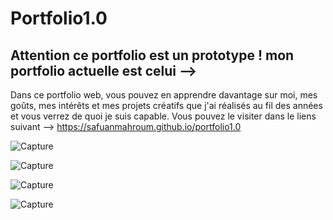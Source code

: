 # Portfolio1.0
## Attention ce portfolio est un prototype ! mon portfolio actuelle est celui -->

Dans ce portfolio web, vous pouvez en apprendre davantage sur moi, mes goûts, mes intérêts et mes projets créatifs que j'ai réalisés au fil des années et vous verrez de quoi je suis capable. 
Vous pouvez le visiter dans le liens suivant --> https://safuanmahroum.github.io/portfolio1.0

![Capture](https://github.com/user-attachments/assets/2ffae761-8575-45ba-ba6b-4bb0f349bc4c)

![Capture](https://github.com/user-attachments/assets/6390ff81-9c26-4585-a66c-485f31aa6977)

![Capture](https://github.com/user-attachments/assets/aeb860aa-af8f-4c8a-b39a-891aca13f59f)

![Capture](https://github.com/user-attachments/assets/83ebf593-536a-4394-b74f-9ba62429e4aa)
